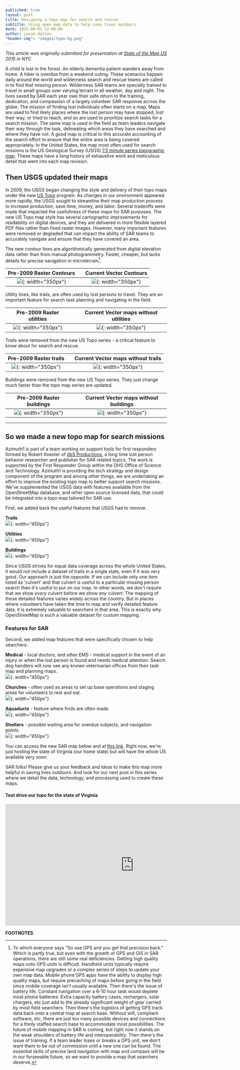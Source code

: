 ```yaml
---
published: true
layout: post
title: Designing a topo map for search and rescue
subtitle: Using open map data to help save lives outdoors
date: 2015-06-01 12:00:00
author: jason.dalton
"header-img": "images/topo-bg.png"
---
```



_This article was originally submitted for presentation at <a href="http://stateofthemap.us/" target="_blank">State of the Map US</a> 2015 in NYC_

A child is lost in the forest.  An elderly dementia patient wanders away from home.  A hiker is overdue from a weekend outing.  These scenarios happen daily around the world and wilderness search and rescue teams are called in to find that missing person.  Wilderness SAR teams are specially trained to travel in small groups over varying terrain in all weather, day and night. The lives saved by SAR each year owe their safe return to the training, dedication, and compassion of a largely volunteer SAR response across the globe.  The mission of finding lost individuals often starts on a map.  Maps are used to find likely places where the lost person may have stopped, lost their way, or tried to reach, and so are used to prioritize search tasks for a search mission.  The same map is used in the field as team leaders navigate their way through the task, delineating which areas they have searched and where they have not.  A good map is critical to this accurate accounting of the search effort to ensure that the entire area is being covered appropriately. In the United States, the map most often used for search missions is the US Geological Survey (USGS) <a href="http://en.wikipedia.org/wiki/Quadrangle_%28geography%29" target="_blank">7.5 minute series topographic map</a>.  These maps have a long history of exhaustive work and meticulous detail that went into each map revision.    

## Then USGS updated their maps

In 2009, the USGS began changing the style and delivery of their topo maps under the new <a href="http://nationalmap.gov/ustopo/" target="_blank">US Topo</a> program.  As changes in our environment appeared more rapidly, the USGS sought to streamline their map production process to increase production, save time, money, and labor. Several tradeoffs were made that impacted the usefullness of these maps for SAR purposes. The new US Topo map style has several cartographic improvements for readability on digital devices, and they are delivered in more flexible layered PDF files rather than fixed raster images.  However, many important features were removed or degraded that can impact the ability of SAR teams to accurately navigate and ensure that they have covered an area.

The new contour lines are algorithmically generated from digital elevation data rather than from manual photogrammetry.  Faster, cheaper, but lacks details for precise navigation in microterrain[^1].

|Pre-2009 Raster Contours| |Current Vector Contours|
|:-------------:|-|:-------------:|
| ![]({{site.baseurl}}/images/USGS_old1.png){: width="350px"} | | ![]({{site.baseurl}}/images/USGS_new1.png){: width="350px"} |

   

Utility lines, like trails, are often used by lost persons to travel.  They are an important feature for search task planning and navigating in the field.

| Pre-2009 Raster utilities |  | Current Vector maps without utilities |
|:-------------:|-|:-------------:|
| ![]({{site.baseurl}}/images/USGS_old2.png){: width="350px"} | | ![]({{site.baseurl}}/images/USGS_new2.png){: width="350px"} |

   

Trails were removed from the new US Topo series - a critical feature to know about for search and rescue.

|Pre-2009 Raster trails| |Current Vector maps without trails|
|:-------------:|-|:-------------:|
| ![]({{site.baseurl}}/images/USGS_old3.png){: width="350px"} | | ![]({{site.baseurl}}/images/USGS_new3.png){: width="350px"} |

  

Buildings were removed from the new US Topo series.  They just change much faster than the topo map series are updated.

|Pre-2009 Raster buildings| |Current Vector maps without buildings|
|:-------------:|-|:-------------:|
| ![]({{site.baseurl}}/images/usgs-bldg-old.png){: width="350px"} | | ![]({{site.baseurl}}/images/usgs-bldg-new.png){: width="350px"} |

---

## So we made a new topo map for search missions
Azimuth1 is part of a team working on support tools for first responders formed by Robert Koester of <a href="http://dbs-sar.com/" target="_blank">dbS Productions</a>, a long time lost person behavior researcher and publisher for SAR related topics. The work is supported by the First Responder Group within the DHS Office of Science and Technology. Azimuth1 is providing the tech strategy and design component of the program and among other things, we are undertaking an effort to improve the existing topo map to better support search missions.  We've supplemented the USGS data with features available from the OpenStreetMap database, and other open source licensed data, that could be integrated into a topo map tailored for SAR use.

First, we added back the useful features that USGS had to remove.  

**Trails**  
![]({{site.baseurl}}/images/sar-contour.png){: width="450px"}

**Utilities**  
![]({{site.baseurl}}/images/sar-utility.png){: width="450px"}

**Buildings**  
![]({{site.baseurl}}/images/sar-bldg.png){: width="450px"}

Since USGS strives for equal data coverage across the whole United States, it would not include a dataset of trails in a single state, even if it was very good. Our approach is just the opposite. If we can include only one item listed as 'culvert' and that culvert is useful to a particular missing person search then it's useful to put on our map.  In other words, we don't require that we show _every_ culvert before we show _any_ culvert.  The mapping of these detailed features varies widely across the country. But in places where volunteers have taken the time to map and verify detailed feature data, it is extremely valuable to searchers in that area.  This is exactly why OpenStreetMap is such a valuable dataset for custom mapping.

### Features for SAR
Second, we added map features that were specifically chosen to help searchers:

**Medical** - local doctors, and other EMS - medical support in the event of an injury or when the lost person is found and needs medical attention.  Search dog handlers will now see any known veterinarian offices from their task map and planning maps.  
![]({{site.baseurl}}/images/sar-hospital.png){: width="450px"}

**Churches** - often used as areas to set up base operations and staging areas for volunteers to rest and eat.   
![]({{site.baseurl}}/images/sar-church.png){: width="450px"}

**Aquaducts** - feature where finds are often made.   
![]({{site.baseurl}}/images/sar-aquaduct.png){: width="450px"}

**Shelters** - possible waiting area for overdue subjects, and navigation points.   
![]({{site.baseurl}}/images/sar-shelter.png){: width="450px"}



You can access the new SAR map below and at <a href="http://sandlot.azimuth1.net/FIND/" target="_blank">this link</a>. Right now, we're just hosting the state of Virginia (our home state) but will have the whole US available very soon.

SAR folks! Please give us your feedback and ideas to make this map more helpful in saving lives outdoors.   And look for our next post in this series where we detail the data, technology, and processing used to create these maps.

#### Test drive our topo for the state of Virginia
<iframe class='mapembed' width="800" height="380" src="http://sandlot.azimuth1.net/FIND/" frameborder="0" allowfullscreen></iframe>

**FOOTNOTES**

[^1]: To which everyone says "So use GPS and you get that precision back."  Which is partly true, but even with the growth of GPS and GIS in SAR operations, there are still some real deficiencies.  Getting high quality maps onto GPS units is difficult.  Handheld units typically require expensive map upgrades or a complex series of steps to update your own map data.  Mobile phone GPS apps have the ability to display high quality maps, but require precaching of maps before going in the field since mobile coverage isn't usually available.  Then there's the issue of battery life.  Constant navigation over a 6-10 hour task would deplete most phone batteries.  Extra capacity battery cases, rechargers, solar chargers, etc just add to the already significant weight of gear carried by most field searchers.   Then there's the logistics of getting GPS track data back onto a central map at search base.  Without wifi, compliant software, etc, there are just too many possible devices and connections for a thinly staffed search base to accommodate most possibilities.  The future of mobile mapping in SAR is coming, but right now it stands on the weak shoulders of battery life and interoperability.  Then there's the issue of training.  If a team leader loses or breaks a GPS unit, we don't want them to be out of commission until a new one can be found.  The essential skills of precise land navigation with map and compass will be in our forseeable future, so we want to provide a map that searchers deserve.


